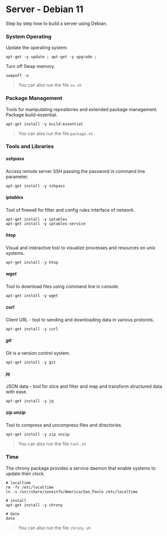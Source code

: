 # Server - Debian 11

Step by step how to build a server using Debian.

### System Operating

Update the operating system.

```console
apt-get -y update ; apt-get -y upgrade ;
```

Turn off Swap memory.

```console
swapoff -a
```

> You can also run the file ```so.sh```

### Package Management

Tools for manipulating repositories and extended package management.
Package build-essential.

```console
apt-get install -y build-essential
```

> You can also run the file ```package.sh```

### Tools and Libraries

##### sshpass

Access remote server SSH passing the password in command line parameter.

```console
apt-get install -y sshpass
```

##### iptables

Tool of firewall for filter and config rules interface of network.

```console
apt-get install -y iptables
apt-get install -y iptables-service
```

##### htop

Visual and interactive tool to visualize processes and resources on unix systems.

```console
apt-get install -y htop
```

##### wget

Tool to download files using command line in console.

```console
apt-get install -y wget
```

##### curl

Client URL - tool to sending and downloading data in various protorols.

```console
apt-get install -y curl
```

##### git

Git is a version control system.

```console
apt-get install -y git
```

##### jq

JSON data - tool for slice and filter and map and transform structured data with ease.

```console
apt-get install -y jq
```

##### zip unzip

Tool to compress and uncompress files and directories.

```console
apt-get install -y zip unzip
```

> You can also run the file ```tool.sh```

### Time

The chrony package provides a service daemon that enable systems to update their clock.

```console
# localtime
rm -fv /etc/localtime
ln -s /usr/share/zoneinfo/America/Sao_Paulo /etc/localtime

# install
apt-get install -y chrony

# date
date
```

> You can also run the file ```chrony.sh```
